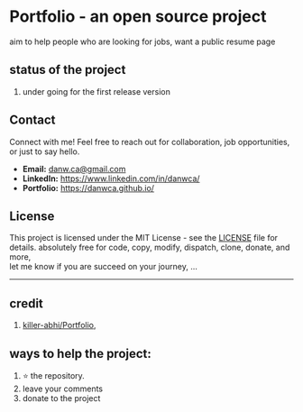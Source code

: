# Portfolio - an open source project

aim to help people who are looking for jobs, want a public resume page


## status of the project
1. under going for the first release version


## Contact

Connect with me! Feel free to reach out for collaboration, job opportunities, or just to say hello.

- **Email:** danw.ca@gmail.com
- **LinkedIn:**  https://www.linkedin.com/in/danwca/
- **Portfolio:** https://danwca.github.io/

## License

This project is licensed under the MIT License - see the [LICENSE](LICENSE) file for details.
absolutely free for code, copy, modify, dispatch, clone, donate, and more,  
let me know if you are succeed on your journey, ... 

---


## credit
1. [killer-abhi/Portfolio](https://github.com/killer-abhi/Portfolio),  

## ways to help the project:
1. ⭐️ the repository. 
2. leave your comments
3. donate to the project

